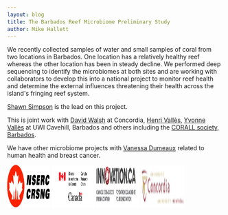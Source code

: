 ```yaml
---
layout: blog
title: The Barbados Reef Microbiome Preliminary Study
author: Mike Hallett
---
```


We recently collected samples of water and small samples of coral from two locations in Barbados. One location has a relatively healthy reef whereas the other location has been in steady decline. We performed deep sequencing to identify the microbiomes at both sites and are working with collaborators to develop this into a national project to monitor reef health and determine the  external influences threatening their health across the island's fringing reef system.


[Shawn Simpson](https://www.mikehallett.science/team/shawn.simpson/) is the lead on this project.

This is joint work with [David Walsh](http://www.dawalshlab.ca/) at Concordia, [Henri Vall&egrave;s](https://www.cavehill.uwi.edu/fst/bcs/staff/biology/henri-valles.aspx), [Yvonne Vall&egrave;s](https://www.researchgate.net/profile/Yvonne_Valles2) at UWI Cavehill, Barbados and others including the [CORALL society, Barbados](https://www.facebook.com/CORALLBarbados/).

We have other microbiome projects with [Vanessa Dumeaux](https://lab-dumeaux.science/) related to human health and breast cancer.

<img class="pull-left" height="100" width="100" src="/images/nserc.jpg">
<img class="pull-left" height="100" width="100" src="/images/crc.png">
<img class="pull-left" height="100" width="100" src="/images/Innovation_Logo.png">
<img class="pull-left" height="100" width="100" src="/images/concordia.logo.big.png">

